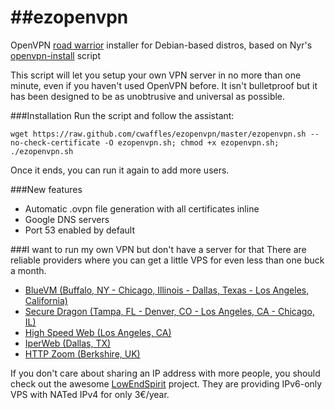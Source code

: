 ##ezopenvpn
=========

OpenVPN [road warrior](http://en.wikipedia.org/wiki/Road_warrior_%28computing%29) installer for Debian-based distros, based on Nyr's [openvpn-install](https://github.com/Nyr/openvpn-install) script

This script will let you setup your own VPN server in no more than one minute, even if you haven't used OpenVPN before. It isn't bulletproof but it has been designed to be as unobtrusive and universal as possible.

###Installation
Run the script and follow the assistant:

`wget https://raw.github.com/cwaffles/ezopenvpn/master/ezopenvpn.sh --no-check-certificate -O ezopenvpn.sh; chmod +x ezopenvpn.sh; ./ezopenvpn.sh`

Once it ends, you can run it again to add more users.

###New features
- Automatic .ovpn file generation with all certificates inline
- Google DNS servers
- Port 53 enabled by default

###I want to run my own VPN but don't have a server for that
There are reliable providers where you can get a little VPS for even less than one buck a month.


- [BlueVM (Buffalo, NY - Chicago, Illinois - Dallas, Texas - Los Angeles, California)](https://bluevm.com)
- [Secure Dragon (Tampa, FL - Denver, CO - Los Angeles, CA - Chicago, IL)](https://securedragon.net/openvz.php)
- [High Speed Web (Los Angeles, CA)](http://www.highspeedweb.net/)
- [IperWeb (Dallas, TX)](http://my.iperweb.com/cart/)
- [HTTP Zoom (Berkshire, UK)](http://httpzoom.com/)

If you don't care about sharing an IP address with more people, you should check out the awesome [LowEndSpirit](http://lowendspirit.com/) project. They are providing IPv6-only VPS with NATed IPv4 for only 3€/year.
